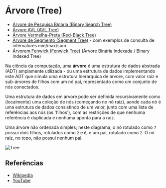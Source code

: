 # Árvore (Tree)

- [Árvore de Pesquisa Binária (Binary Search Tree)](binary-search-tree/README.pt-BR.md)
- [Árvore AVL (AVL Tree)](avl-tree/README.pt-BR.md)
- [Árvore Vermelha-Preta (Red-Black Tree)](red-black-tree/README.pt-BR.md)
- [Árvore de Segmento (Segment Tree)](segment-tree/README.pt-BR.md) - com exemplos de consulta de intervalores min/max/sum
- [Árvorem Fenwick (Fenwick Tree)](fenwick-tree/README.pt-BR.md) (Árvore Binária Indexada / Binary Indexed Tree)

Na ciência da computação, uma **árvore** é uma estrutura de dados
abstrada (ADT) amplamente utilizada - ou uma estrutura de dados
implementando este ADT que simula uma estrutura hierarquica de árvore,
com valor raíz e sub-árvores de filhos com um nó pai, representado
como um conjunto de nós conectados.

Uma estrutura de dados em árvore pode ser definida recursivamente como
(localmente) uma coleção de nós (começando no nó raíz), aonde cada nó
é uma estrutura de dados consistindo de um valor, junto com uma lista
de referências aos nós (os 'filhos'), com as restrições de que nenhuma
referência é duplicada e nenhuma aponta para a raiz.

Uma árvore não ordenada simples; neste diagrama, o nó rotulado como `7`
possui dois filhos, rotulados como `2` e `6`, e um pai, rotulado como `2`.
O nó raíz, no topo, não possui nenhum pai.

![Tree](https://upload.wikimedia.org/wikipedia/commons/f/f7/Binary_tree.svg)

## Referências

- [Wikipedia](<https://en.wikipedia.org/wiki/Tree_(data_structure)>)
- [YouTube](https://www.youtube.com/watch?v=oSWTXtMglKE&list=PLLXdhg_r2hKA7DPDsunoDZ-Z769jWn4R8&index=8)
